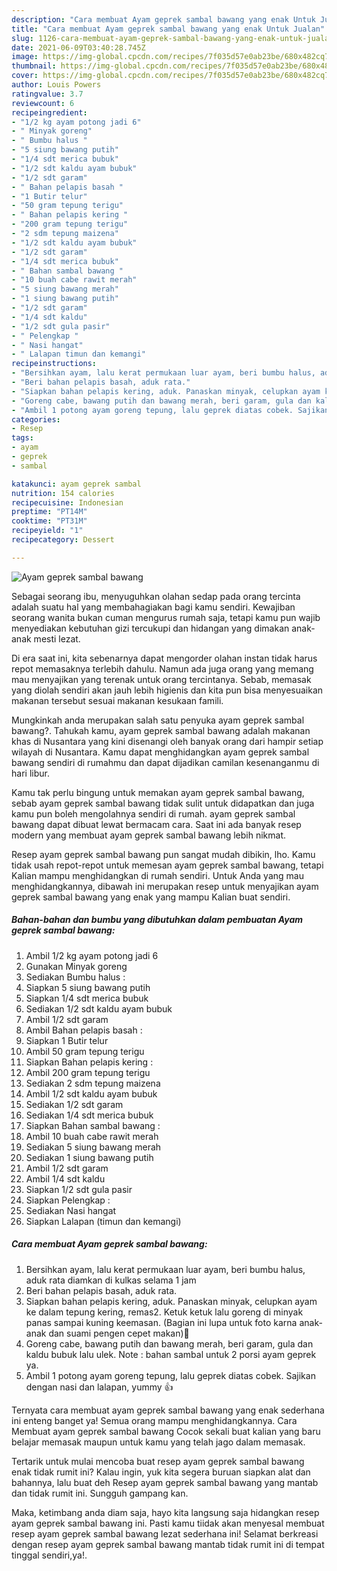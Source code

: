 ```yaml
---
description: "Cara membuat Ayam geprek sambal bawang yang enak Untuk Jualan"
title: "Cara membuat Ayam geprek sambal bawang yang enak Untuk Jualan"
slug: 1126-cara-membuat-ayam-geprek-sambal-bawang-yang-enak-untuk-jualan
date: 2021-06-09T03:40:28.745Z
image: https://img-global.cpcdn.com/recipes/7f035d57e0ab23be/680x482cq70/ayam-geprek-sambal-bawang-foto-resep-utama.jpg
thumbnail: https://img-global.cpcdn.com/recipes/7f035d57e0ab23be/680x482cq70/ayam-geprek-sambal-bawang-foto-resep-utama.jpg
cover: https://img-global.cpcdn.com/recipes/7f035d57e0ab23be/680x482cq70/ayam-geprek-sambal-bawang-foto-resep-utama.jpg
author: Louis Powers
ratingvalue: 3.7
reviewcount: 6
recipeingredient:
- "1/2 kg ayam potong jadi 6"
- " Minyak goreng"
- " Bumbu halus "
- "5 siung bawang putih"
- "1/4 sdt merica bubuk"
- "1/2 sdt kaldu ayam bubuk"
- "1/2 sdt garam"
- " Bahan pelapis basah "
- "1 Butir telur"
- "50 gram tepung terigu"
- " Bahan pelapis kering "
- "200 gram tepung terigu"
- "2 sdm tepung maizena"
- "1/2 sdt kaldu ayam bubuk"
- "1/2 sdt garam"
- "1/4 sdt merica bubuk"
- " Bahan sambal bawang "
- "10 buah cabe rawit merah"
- "5 siung bawang merah"
- "1 siung bawang putih"
- "1/2 sdt garam"
- "1/4 sdt kaldu"
- "1/2 sdt gula pasir"
- " Pelengkap "
- " Nasi hangat"
- " Lalapan timun dan kemangi"
recipeinstructions:
- "Bersihkan ayam, lalu kerat permukaan luar ayam, beri bumbu halus, aduk rata diamkan di kulkas selama 1 jam"
- "Beri bahan pelapis basah, aduk rata."
- "Siapkan bahan pelapis kering, aduk. Panaskan minyak, celupkan ayam ke dalam tepung kering, remas2. Ketuk ketuk lalu goreng di minyak panas sampai kuning keemasan. (Bagian ini lupa untuk foto karna anak-anak dan suami pengen cepet makan)🤭"
- "Goreng cabe, bawang putih dan bawang merah, beri garam, gula dan kaldu bubuk lalu ulek. Note : bahan sambal untuk 2 porsi ayam geprek ya."
- "Ambil 1 potong ayam goreng tepung, lalu geprek diatas cobek. Sajikan dengan nasi dan lalapan, yummy 👍"
categories:
- Resep
tags:
- ayam
- geprek
- sambal

katakunci: ayam geprek sambal 
nutrition: 154 calories
recipecuisine: Indonesian
preptime: "PT14M"
cooktime: "PT31M"
recipeyield: "1"
recipecategory: Dessert

---
```



![Ayam geprek sambal bawang](https://img-global.cpcdn.com/recipes/7f035d57e0ab23be/680x482cq70/ayam-geprek-sambal-bawang-foto-resep-utama.jpg)

Sebagai seorang ibu, menyuguhkan olahan sedap pada orang tercinta adalah suatu hal yang membahagiakan bagi kamu sendiri. Kewajiban seorang  wanita bukan cuman mengurus rumah saja, tetapi kamu pun wajib menyediakan kebutuhan gizi tercukupi dan hidangan yang dimakan anak-anak mesti lezat.

Di era  saat ini, kita sebenarnya dapat mengorder olahan instan tidak harus repot memasaknya terlebih dahulu. Namun ada juga orang yang memang mau menyajikan yang terenak untuk orang tercintanya. Sebab, memasak yang diolah sendiri akan jauh lebih higienis dan kita pun bisa menyesuaikan makanan tersebut sesuai makanan kesukaan famili. 



Mungkinkah anda merupakan salah satu penyuka ayam geprek sambal bawang?. Tahukah kamu, ayam geprek sambal bawang adalah makanan khas di Nusantara yang kini disenangi oleh banyak orang dari hampir setiap wilayah di Nusantara. Kamu dapat menghidangkan ayam geprek sambal bawang sendiri di rumahmu dan dapat dijadikan camilan kesenanganmu di hari libur.

Kamu tak perlu bingung untuk memakan ayam geprek sambal bawang, sebab ayam geprek sambal bawang tidak sulit untuk didapatkan dan juga kamu pun boleh mengolahnya sendiri di rumah. ayam geprek sambal bawang dapat dibuat lewat bermacam cara. Saat ini ada banyak resep modern yang membuat ayam geprek sambal bawang lebih nikmat.

Resep ayam geprek sambal bawang pun sangat mudah dibikin, lho. Kamu tidak usah repot-repot untuk memesan ayam geprek sambal bawang, tetapi Kalian mampu menghidangkan di rumah sendiri. Untuk Anda yang mau menghidangkannya, dibawah ini merupakan resep untuk menyajikan ayam geprek sambal bawang yang enak yang mampu Kalian buat sendiri.

<!--inarticleads1-->

##### Bahan-bahan dan bumbu yang dibutuhkan dalam pembuatan Ayam geprek sambal bawang:

1. Ambil 1/2 kg ayam potong jadi 6
1. Gunakan  Minyak goreng
1. Sediakan  Bumbu halus :
1. Siapkan 5 siung bawang putih
1. Siapkan 1/4 sdt merica bubuk
1. Sediakan 1/2 sdt kaldu ayam bubuk
1. Ambil 1/2 sdt garam
1. Ambil  Bahan pelapis basah :
1. Siapkan 1 Butir telur
1. Ambil 50 gram tepung terigu
1. Siapkan  Bahan pelapis kering :
1. Ambil 200 gram tepung terigu
1. Sediakan 2 sdm tepung maizena
1. Ambil 1/2 sdt kaldu ayam bubuk
1. Sediakan 1/2 sdt garam
1. Sediakan 1/4 sdt merica bubuk
1. Siapkan  Bahan sambal bawang :
1. Ambil 10 buah cabe rawit merah
1. Sediakan 5 siung bawang merah
1. Sediakan 1 siung bawang putih
1. Ambil 1/2 sdt garam
1. Ambil 1/4 sdt kaldu
1. Siapkan 1/2 sdt gula pasir
1. Siapkan  Pelengkap :
1. Sediakan  Nasi hangat
1. Siapkan  Lalapan (timun dan kemangi)




<!--inarticleads2-->

##### Cara membuat Ayam geprek sambal bawang:

1. Bersihkan ayam, lalu kerat permukaan luar ayam, beri bumbu halus, aduk rata diamkan di kulkas selama 1 jam
1. Beri bahan pelapis basah, aduk rata.
1. Siapkan bahan pelapis kering, aduk. Panaskan minyak, celupkan ayam ke dalam tepung kering, remas2. Ketuk ketuk lalu goreng di minyak panas sampai kuning keemasan. (Bagian ini lupa untuk foto karna anak-anak dan suami pengen cepet makan)🤭
1. Goreng cabe, bawang putih dan bawang merah, beri garam, gula dan kaldu bubuk lalu ulek. Note : bahan sambal untuk 2 porsi ayam geprek ya.
1. Ambil 1 potong ayam goreng tepung, lalu geprek diatas cobek. Sajikan dengan nasi dan lalapan, yummy 👍




Ternyata cara membuat ayam geprek sambal bawang yang enak sederhana ini enteng banget ya! Semua orang mampu menghidangkannya. Cara Membuat ayam geprek sambal bawang Cocok sekali buat kalian yang baru belajar memasak maupun untuk kamu yang telah jago dalam memasak.

Tertarik untuk mulai mencoba buat resep ayam geprek sambal bawang enak tidak rumit ini? Kalau ingin, yuk kita segera buruan siapkan alat dan bahannya, lalu buat deh Resep ayam geprek sambal bawang yang mantab dan tidak rumit ini. Sungguh gampang kan. 

Maka, ketimbang anda diam saja, hayo kita langsung saja hidangkan resep ayam geprek sambal bawang ini. Pasti kamu tiidak akan menyesal membuat resep ayam geprek sambal bawang lezat sederhana ini! Selamat berkreasi dengan resep ayam geprek sambal bawang mantab tidak rumit ini di tempat tinggal sendiri,ya!.


